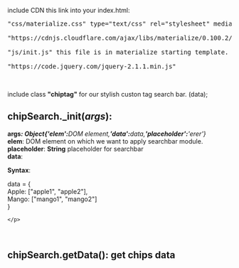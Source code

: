 include CDN this link into your index.html:</br>
<pre>"css/materialize.css" type="text/css" rel="stylesheet" media="screen,projection"

"https://cdnjs.cloudflare.com/ajax/libs/materialize/0.100.2/js/materialize.js"</br>
"js/init.js" this file is in materialize starting template.</br>
"https://code.jquery.com/jquery-2.1.1.min.js"


</pre>
include class <strong>"chiptag"</strong> for our stylish custon tag search bar.
 (data);
<h2><b>chipSearch._init(</b><i>args</i><b>):</b></h2> 
<Strong>args</Strong><i><b>:  <strong>Object</strong>{'elem':</b>DOM element,<b>'data':</b>data,<b>'placeholder':</b>'erer'}</i></br>
<strong>elem</strong>: DOM element on which we want to apply searchbar module.</br>
<strong>placeholder</strong>: <strong>String</strong>   placeholder for searchbar</br>
<strong>data</strong>:

<strong>Syntax</strong>:<p> data = 
     {</br>
            Apple: ["apple1", "apple2"],</br>
            Mango: ["mango1", "mango2"]</br>
        }

    </p>
</br>
<h2><b> chipSearch.getData()</b>: get chips data</h2>
